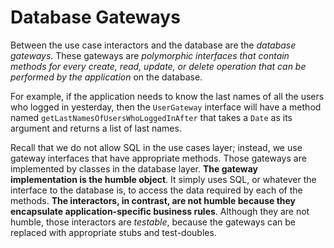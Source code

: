 # Database Gateways

Between the use case interactors and the database are the *database gateways*. These gateways are *polymorphic interfaces that contain methods for every create, read, update, or delete operation that can be performed by the application* on the database.

For example, if the application needs to know the last names of all the users who logged in yesterday, then the `UserGateway` interface will have a method named `getLastNamesOfUsersWhoLoggedInAfter` that takes a `Date` as its argument and returns a list of last names.

Recall that we do not allow SQL in the use cases layer; instead, we use gateway interfaces that have appropriate methods. Those gateways are implemented by classes in the database layer. __The gateway implementation is the humble object__. It simply uses SQL, or whatever the interface to the database is, to access the data required by each of the methods. __The interactors, in contrast, are not humble because they encapsulate application-specific business rules__. Although they are not humble, those interactors are *testable*, because the gateways can be replaced with appropriate stubs and test-doubles.
